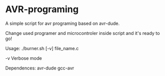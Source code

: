 # AVR-programing
A simple script for avr programing based on avr-dude.

Change used programer and microcontroler inside script and it's ready to go!

Usage: ./burner.sh [-v] file_name.c

-v Verbose mode

Dependences: avr-dude gcc-avr
